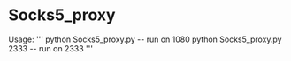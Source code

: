 # Socks5_proxy

Usage:
'''
	python Socks5_proxy.py   -- run on 1080
	python Socks5_proxy.py 2333  -- run on 2333
'''